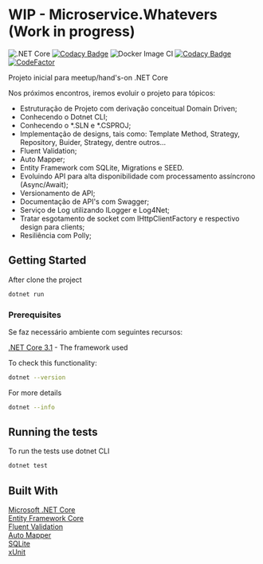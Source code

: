# WIP - Microservice.Whatevers (Work in progress)

![.NET Core](https://github.com/AntonioFalcao/Microservice.Whatevers/workflows/.NET%20Core/badge.svg?branch=master)
[![Codacy Badge](https://api.codacy.com/project/badge/Coverage/7b3fd1197a4d4da98aa6704ffde219a3)](https://www.codacy.com/manual/arfj/Microservice.Whatevers?utm_source=github.com&utm_medium=referral&utm_content=AntonioFalcao/Microservice.Whatevers&utm_campaign=Badge_Coverage)
![Docker Image CI](https://github.com/AntonioFalcao/Microservice.Whatevers/workflows/Docker%20Image%20CI/badge.svg)
[![Codacy Badge](https://api.codacy.com/project/badge/Grade/ee6104d0e614426b989cefb353215412)](https://app.codacy.com/manual/arfj/Microservice.Whatevers?utm_source=github.com&utm_medium=referral&utm_content=AntonioFalcao/Microservice.Whatevers&utm_campaign=Badge_Grade_Dashboard)
[![CodeFactor](https://www.codefactor.io/repository/github/antoniofalcao/microservice.whatevers/badge/master)](https://www.codefactor.io/repository/github/antoniofalcao/microservice.whatevers/overview/master)

Projeto inicial para meetup/hand's-on .NET Core

Nos próximos encontros, iremos evoluir o projeto para tópicos:

*   Estruturação de Projeto com derivação conceitual Domain Driven;
*   Conhecendo o Dotnet CLI;
*   Conhecendo o *.SLN e *.CSPROJ;
*   Implementação de designs, tais como: Template Method, Strategy, Repository, Buider, Strategy, dentre outros... 
*   Fluent Validation;
*   Auto Mapper;
*   Entity Framework com SQLite, Migrations e SEED.
*   Evoluindo API para alta disponibilidade com processamento assíncrono (Async/Await);
*   Versionamento de API;
*   Documentação de API's com Swagger;
*   Serviço de Log utilizando ILogger e Log4Net;
*   Tratar esgotamento de socket com IHttpClientFactory e respectivo design para clients;
*   Resiliência com Polly;

## Getting Started

After clone the project

```bash
dotnet run
```

### Prerequisites

Se faz necessário ambiente com seguintes recursos:

[.NET Core 3.1](https://dotnet.microsoft.com/download) - The framework used

To check this functionality:

```bash
dotnet --version
```

For more details

```bash
dotnet --info
```

## Running the tests

To run the tests use dotnet CLI

```bash
dotnet test
```

## Built With

[Microsoft .NET Core](https://dotnet.microsoft.com/)    
[Entity Framework Core](https://docs.microsoft.com/en-us/ef/#pivot=efcore)  
[Fluent Validation](https://fluentvalidation.net/)  
[Auto Mapper](https://automapper.org/)  
[SQLite](https://www.sqlite.org/index.html/)    
[xUnit](https://xunit.net/)

